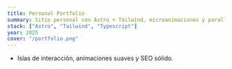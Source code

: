 ```yaml
---
title: Personal Portfolio
summary: Sitio personal con Astro + Tailwind, microanimaciones y parallax.
stack: ["Astro", "Tailwind", "Typescript"]
year: 2025
cover: "/portfolio.png"
---
```


<ul><li>Islas de interacción, animaciones suaves y SEO sólido.</li></ul>